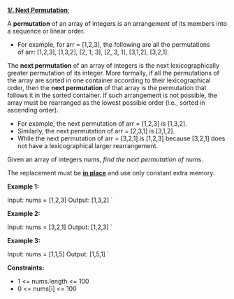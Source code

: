 [**1/. Next Permutation**](https://leetcode.com/problems/next-permutation);

A **permutation** of an array of integers is an arrangement of its members into a sequence or linear order.

- For example, for arr = \[1,2,3\], the following are all the permutations of arr: \[1,2,3\], \[1,3,2\], \[2, 1, 3\], \[2, 3, 1\], \[3,1,2\], \[3,2,1\].

The **next permutation** of an array of integers is the next lexicographically greater permutation of its integer. More formally, if all the permutations of the array are sorted in one container according to their lexicographical order, then the **next permutation** of that array is the permutation that follows it in the sorted container. If such arrangement is not possible, the array must be rearranged as the lowest possible order (i.e., sorted in ascending order).

- For example, the next permutation of arr = \[1,2,3\] is \[1,3,2\].
- Similarly, the next permutation of arr = \[2,3,1\] is \[3,1,2\].
- While the next permutation of arr = \[3,2,1\] is \[1,2,3\] because \[3,2,1\] does not have a lexicographical larger rearrangement.

Given an array of integers nums, *find the next permutation of* nums.

The replacement must be [**in place**](http://en.wikipedia.org/wiki/In-place_algorithm) and use only constant extra memory.

**Example 1:**

Input: nums = [1,2,3] Output: [1,3,2] `

**Example 2:**

Input: nums = [3,2,1] Output: [1,2,3] `

**Example 3:**

Input: nums = [1,1,5] Output: [1,5,1] `

**Constraints:**

- 1 <= nums.length <= 100
- 0 <= nums\[i\] <= 100
